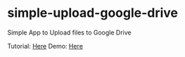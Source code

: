 # simple-upload-google-drive
Simple App to Upload files to Google Drive

Tutorial: [Here](bit.ly/tutorial-gdrive)
Demo: [Here](http://gdrive.masrizky.com)
